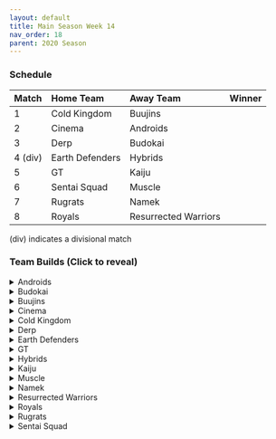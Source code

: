 ```yaml
---
layout: default
title: Main Season Week 14
nav_order: 18
parent: 2020 Season
---
```

### Schedule

|Match          |  Home Team            | Away Team        | Winner          |
| :-------------| :---------------------| :----------------| :---------------|
| 1             | Cold Kingdom          | Buujins          |                 |
| 2             | Cinema                | Androids         |                 |
| 3             | Derp                  | Budokai          |                 |
| 4 (div)       | Earth Defenders       | Hybrids          |                 |
| 5             | GT                    | Kaiju            |                 |
| 6             | Sentai Squad          | Muscle           |                 |
| 7             | Rugrats               | Namek            |                 | 
| 8             | Royals                | Resurrected Warriors |                 |

(div) indicates a divisional match

### Team Builds (Click to reveal)

<details>
  <summary>Androids</summary>
  <br />
<br />Home Map: Glacier
<br />Music: Boss Ganges
<br />Weekly Bench: 
<br />Boost Store: None


</details>

<details>
  <summary>Budokai</summary>

<br />
<br />Home Map: Planet Namek
<br />Music: Boss Battle Rock
<br />Weekly bench: 
<br />Boosts: N/A



</details>

<details>
  <summary>Buujins</summary>
<br />
<br /> Home Map: Supreme Kai's World
<br />Music: Nanshan
<br />Bench:
<br />Boosts:

</details>

<details>
  <summary>Cinema</summary>
<br />  
<br />Home Map: Hell
<br />Music: Warlord F
<br />Bench: 
<br />Boosts: 

</details>

<details>
  <summary>Cold Kingdom </summary>
  <br />
<br />Home Map: Broly's Planet
<br />Music: Paranoia
<br />Bench: 
<br />Boosts:

</details>

<details>
  <summary>Derp</summary>
<br />  
<br />Home Map: Penguin Village
<br />Music: War Begins
<br />Bench:
<br />Boosts:

</details>

<details>
  <summary>Earth Defenders</summary>
  <br />
<br />Home Map: Mt. Paozu
<br />Music: Aether
<br />Bench: 
<br />Boosts:

</details>

<details>
  <summary>GT</summary>
<br />  
<br />Home Map: Kings Castle
<br />Music: Turbulence
<br />Bench: 
<br />Boosts:

</details>

<details>
  <summary>Hybrids</summary>
<br />  
<br />Home Map: Wastelands
<br />Music: Dragon Castle
<br />Bench: 
<br />Boosts:

</details>

<details>
  <summary>Kaiju</summary>
<br />  
<br />Home Map: Rocky Area
<br />Music: Crongus
<br />Bench: 
<br />Boosts:

</details>

<details>
  <summary>Muscle</summary>
<br />  
<br />Home Map: Muscle Tower
<br />Music: Epic Boss Fight
<br />Bench: 
<br />Boosts:

</details>

<details>
  <summary>Namek</summary>
<br />  
<br />Home Map: Kami's Lookout
<br />Music: Fight me if you can
<br />Bench: 
<br />Boosts:

</details>

<details>
  <summary>Resurrected Warriors</summary>
<br />  
<br />Home Map: Desert
<br />Music: Action Fight
<br />Bench: 
<br />Boosts:

</details>


<details>
  <summary>Royals</summary>
<br />  
<br />Home Map: Hyperbolic Time Chamber
<br />Music: Thunder
<br />Bench: 
<br />Boosts:

</details>

<details>
  <summary>Rugrats</summary>
<br />  
<br />Home Map: City Ruins
<br />Music: Nanga-F
<br />Bench: 
<br />Boosts:

</details>

<details>
  <summary>Sentai Squad</summary>
<br />  
<br />Home Map: Frieza's Ship
<br />Music: Hurricane
<br />Bench:  
<br />Boosts:

</details>